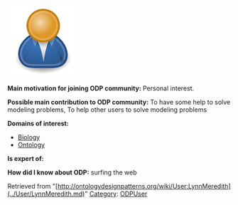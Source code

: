 [![Image:ODPUser.png](../images/a/a6/ODPUser.png)](../Image/ODPUser.png.md "Image:ODPUser.png")




  





__Main motivation for joining ODP community:__ Personal interest.


__Possible main contribution to ODP community:__ To have some help to solve modeling problems, To help other users to solve modeling problems


__Domains of interest:__



* [Biology](../Community/Biology.md "Community:Biology")
* [Ontology](../Community/Ontology.md "Community:Ontology")


__Is expert of:__


  

__How did I know about ODP:__ surfing the web






Retrieved from "[http://ontologydesignpatterns.org/wiki/User:LynnMeredith](../User/LynnMeredith.md)"
 [Category](http://ontologydesignpatterns.org/wiki/Special:Categories "Special:Categories"): [ODPUser](../Category/ODPUser.md "Category:ODPUser")